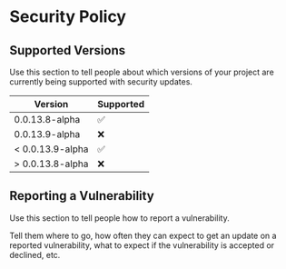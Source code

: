 # Security Policy

## Supported Versions

Use this section to tell people about which versions of your project are
currently being supported with security updates.

| Version | Supported          |
| ------- | ------------------ |
| 0.0.13.8-alpha | :white_check_mark: |
| 0.0.13.9-alpha | :x:                |
| < 0.0.13.9-alpha | :white_check_mark: |
| > 0.0.13.8-alpha | :x:                |

## Reporting a Vulnerability

Use this section to tell people how to report a vulnerability.

Tell them where to go, how often they can expect to get an update on a
reported vulnerability, what to expect if the vulnerability is accepted or
declined, etc.
